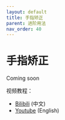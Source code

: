 ```yaml
---
layout: default
title: 手指矫正
parent: 进阶用法
nav_order: 40
---
```


# 手指矫正

Coming soon

视频教程：

- [Bilibili](https://www.bilibili.com/video/BV1884y1V7kH) (中文)
- [Youtube](https://youtu.be/HdHAauT45Ys) (English)   


